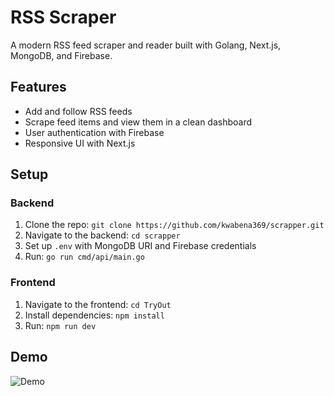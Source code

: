 # RSS Scraper

A modern RSS feed scraper and reader built with Golang, Next.js, MongoDB, and Firebase.

## Features
- Add and follow RSS feeds
- Scrape feed items and view them in a clean dashboard
- User authentication with Firebase
- Responsive UI with Next.js

## Setup
### Backend
1. Clone the repo: `git clone https://github.com/kwabena369/scrapper.git`
2. Navigate to the backend: `cd scrapper`
3. Set up `.env` with MongoDB URI and Firebase credentials
4. Run: `go run cmd/api/main.go`

### Frontend
1. Navigate to the frontend: `cd TryOut`
2. Install dependencies: `npm install`
3. Run: `npm run dev`

## Demo
![Demo](demo.gif)
